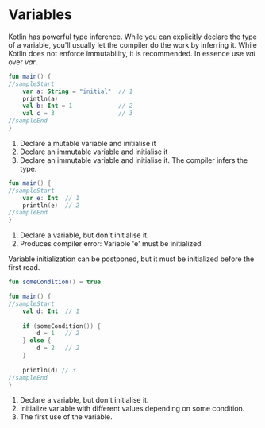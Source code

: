 # Variables

Kotlin has powerful type inference. While you can explicitly declare the type of a variable, you'll usually let the
compiler do the work by inferring it. While Kotlin does not enforce immutability, it is recommended.
In essence use *val* over *var*.

<div class="language-kotlin" theme="idea">

```kotlin
fun main() {
//sampleStart
    var a: String = "initial"  // 1
    println(a)
    val b: Int = 1             // 2
    val c = 3                  // 3
//sampleEnd
}
```

</div>

1. Declare a mutable variable and initialise it
2. Declare an immutable variable and initialise it
3. Declare an immutable variable and initialise it. The compiler infers the type.

<div class="language-kotlin" theme="idea">

```kotlin
fun main() {
//sampleStart
    var e: Int  // 1
    println(e)  // 2
//sampleEnd
}
```

</div>

1. Declare a variable, but don't initialise it.
2. Produces compiler error: Variable 'e' must be initialized

Variable initialization can be postponed, but it must be initialized before the first read.
 
<div class="language-kotlin" theme="idea">

```kotlin
fun someCondition() = true 

fun main() {
//sampleStart
    val d: Int  // 1
    
    if (someCondition()) {
        d = 1   // 2
    } else {
        d = 2   // 2
    }
    
    println(d) // 3
//sampleEnd
}
```

</div>

1. Declare a variable, but don't initialise it.
2. Initialize variable with different values depending on some condition.
3. The first use of the variable.
